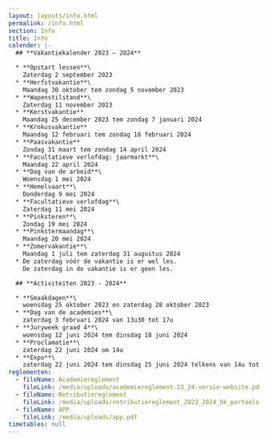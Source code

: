 ```yaml
---
layout: layouts/info.html
permalink: /info.html
section: Info
title: Info
calender: |-
  ## **Vakantiekalender 2023 – 2024**

  * **O﻿pstart lessen**\
    Z﻿aterdag 2 september 2023
  * **Herfstvakantie**\
    Maandag 30 oktober tem zondag 5 november 2023
  * **Wapenstilstand**\
    Z﻿aterdag 11 november 2023
  * **Kerstvakantie**
    Maandag 25 december 2023 tem zondag 7 januari 2024
  * **Krokusvakantie**
    Maandag 12 februari tem zondag 18 februari 2024
  * **Paasvakantie**
    Zondag 31 maart tem zondag 14 april 2024
  * **F﻿acultatieve verlofdag: jaarmarkt**\
    M﻿aandag 22 april 2024
  * **D﻿ag van de arbeid**\
    W﻿oensdag 1 mei 2024
  * **H﻿emelvaart**\
    D﻿onderdag 9 mei 2024
  * **Facultatieve verlofdag**\
    Z﻿aterdag 11 mei 2024
  * **P﻿inksteren**\
    Z﻿ondag 19 mei 2024
  * **P﻿inkstermaandag**\
    M﻿aandag 20 mei 2024
  * **Zomervakantie**\
    M﻿aandag 1 juli tem zaterdag 31 augustus 2024
  * De zaterdag vóór de vakantie is er wel les.
    De zaterdag in de vakantie is er geen les.

  ## **A﻿ctiviteiten 2023 - 2024**

  * **S﻿maakdagen**\
    woensdag 25 oktober 2023 en zaterdag 28 oktober 2023
  * **D﻿ag van de academies**\
    z﻿aterdag 3 februari 2024 van 13u30 tot 17u
  * **J﻿uryweek graad 4**\
    w﻿oensdag 12 juni 2024 tem dinsdag 18 juni 2024
  * **P﻿roclamatie**\
    z﻿aterdag 22 juni 2024 om 14u
  * **E﻿xpo**\
    z﻿aterdag 22 juni 2024 tem dinsdag 25 juni 2024 telkens van 14u tot 18u
reglementen:
  - fileName: Academiereglement
    fileLink: /media/uploads/academiereglement-23_24-versie-website.pdf
  - fileName: Retributiereglement
    fileLink: /media/uploads/retributiereglement_2023_2024_bk_portaels.pdf
  - fileName: APP
    fileLink: /media/uploads/app.pdf
timetables: null
---
```

